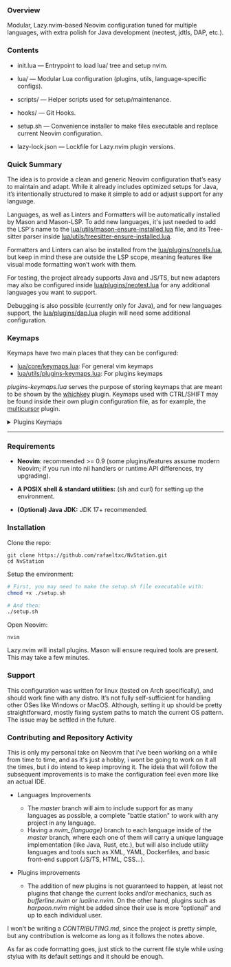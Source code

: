 ### Overview

Modular, Lazy.nvim-based Neovim configuration tuned for multiple languages, with extra polish for Java development (neotest, jdtls, DAP, etc.).

### Contents

 - init.lua — Entrypoint to load lua/ tree and setup nvim.

- lua/ — Modular Lua configuration (plugins, utils, language-specific configs).

- scripts/ — Helper scripts used for setup/maintenance.

-  hooks/ — Git Hooks.

- setup.sh — Convenience installer to make files executable and replace current Neovim configuration.

- lazy-lock.json — Lockfile for Lazy.nvim plugin versions.

### Quick Summary

The idea is to provide a clean and generic Neovim configuration that’s easy to maintain and adapt. While it already includes optimized setups for Java, it’s intentionally structured to make it simple to add or adjust support for any language.

Languages, as well as Linters and Formatters will be automatically installed by Mason and Mason-LSP. To add new languages, it's just needed to add the LSP's name to the [lua/utils/mason-ensure-installed.lua](https://github.com/rafaeltxc/Neovim/blob/master/lua/utils/mason-ensure-installed.lua) 
file, and its Tree-sitter parser inside [lua/utils/treesitter-ensure-installed.lua](https://github.com/rafaeltxc/Neovim/blob/master/lua/utils/treesitter-ensure-installed.lua).

Formatters and Linters can also be installed from the [lua/plugins/nonels.lua](https://github.com/rafaeltxc/Neovim/blob/master/lua/plugins/nonels.lua), but keep in mind these are outside the LSP scope, meaning features like visual mode formatting won’t work with them.

For testing, the project already supports Java and JS/TS, but new adapters may also be configured inside [lua/plugins/neotest.lua](https://github.com/rafaeltxc/Neovim/blob/master/lua/plugins/neotest.lua) for any additional languages you want to support.

Debugging is also possible (currently only for Java), and for new languages support, the [lua/plugins/dap.lua](https://github.com/rafaeltxc/Neovim/blob/master/lua/plugins/dap.lua) plugin will need some additional configuration.

### Keymaps

Keymaps have two main places that they can be configured:
- [lua/core/keymaps.lua](https://github.com/rafaeltxc/Neovim/blob/master/lua/core/keymaps.lua): For general vim keymaps
- [lua/utils/plugins-keymaps.lua](https://github.com/rafaeltxc/Neovim/blob/master/lua/utils/plugins-keymaps.lua): For plugins keymaps

_plugins-keymaps.lua_ serves the purpose of storing keymaps that are meant to be shown by the [whichkey](https://github.com/rafaeltxc/Neovim/blob/master/lua/plugins/whichkey.lua) plugin. Keymaps used with CTRL/SHIFT may be found inside their own plugin configuration file, as for example, the [multicursor](https://github.com/rafaeltxc/Neovim/blob/master/lua/plugins/multicursor.lua) plugin.

<details>
<summary>Plugins Keymaps</summary>

<table>
<tr>
<td align="center" style="vertical-align: top;">

| Navigation | |
| :--- | :--- |
| `<leader>lD` | Declaration |
| `<leader>ld` | Definition |
| `<leader>li` | Implementation |
| `<leader>lk` | Documentation |
| `<leader>ld` | Diagnostics |
| `<leader>lr` | References |

</td>
<td align="center" style="vertical-align: top;">

| Finder | |
| :--- | :--- |
| `<leader>fb` | Active Buffers |
| `<leader>fc` | Current Buffer |
| `<leader>ff` | Find Files |
| `<leader>fl` | Live Grep |
| `<leader>fu` | Mod. History |
| `<leader>fo` | Recent Projects |

</td>
<td align="center" style="vertical-align: top;">

| Git | |
| :--- | :--- |
| `<leader>ga` | Diff |
| `<leader>gb` | Blame |
| `<leader>gd` | Deleted |

</td>
</tr>
<tr>
<td align="center" style="vertical-align: top;">

| Debugging | |
| :--- | :--- |
| `<leader>Ds` | Start Debug |
| `<leader>Dd` | Toggle Breakpoint|
| `<leader>Db` | Cond. Breakpoint|
| `<leader>Dc` | Commands |
| `<leader>Dl` | List Breakpoints|
| `<leader>Dv` | Variables |
| `<leader>Df` | Frames |
| `<leader>Du` | Toggle UI |

</td>
<td align="center" style="vertical-align: top;">

| Testing | |
| :--- | :--- |
| `<leader>qd` | Debug Nearest |
| `<leader>qn` | Test Nearest |
| `<leader>qf` | Test File |
| `<leader>qs` | Stop Test |
| `<leader>qo` | Show Output |
| `<leader>qp` | Show Output |
| `<leader>qt` | Show Summary |

</td>
<td align="center" style="vertical-align: top;">

| Refactoring | |
| :--- | :--- |
| `<leader>rr` | Rename Variable |
| `<leader>rr` | Quickfix |
| `<leader>ra` | Code Actions |
| `<leader>ro` | File Refactor |
| `<leader>rs` | Toggle Spectre |

</td>
</tr>
<tr>
<td align="center" style="vertical-align: top;">

| Utilities | |
| :--- | :--- |
| `<leader>ui` | LSP Info |
| `<leader>ul` | NullLs Info |
| `<leader>us` | Snip Info |
| `<leader>un` | Messages |
| `<leader>up` | Markdown Preview|
| `<leader>um` | MiniMap |

</td>
<td align="center" style="vertical-align: top;">

| Managers | |
| :--- | :--- |
| `<leader>ml` | Lazy Manager |
| `<leader>mt` | TS Update |
| `<leader>mml`| Mason Logs |
| `<leader>mmm`| Mason Manager |

</td>
<td align="center" style="vertical-align: top;">

| Diagnostics | |
| :--- | :--- |
| `<leader>dj` | Next Diagnostic |
| `<leader>dk` | Prev Diagnostic |
| `<leader>dp` | Problems |
| `<leader>dq` | Quickfix |

</td>
</tr>
<tr>
<td align="center" style="vertical-align: top;">

| Workspace | |
| :--- | :--- |
| `<leader>wh` | Horizontal Win |
| `<leader>wv` | Vertical Win |
| `<leader>wl` | Toggle Line Wrap |

</td>
<td align="center" style="vertical-align: top;">
</td>
<td align="center" style="vertical-align: top;">
</td>
</tr>
</table>

</details>

---

### Requirements
- **Neovim**: recommended >= 0.9 (some plugins/features assume modern Neovim; if you run into nil handlers or runtime API differences, try upgrading).

- **A POSIX shell & standard utilities:** (sh and curl) for setting up the environment.

- **(Optional) Java JDK:** JDK 17+ recommended.

### Installation

Clone the repo:
```
git clone https://github.com/rafaeltxc/NvStation.git
cd NvStation
```

Setup the environment:
```bash
# First, you may need to make the setup.sh file executable with:
chmod +x ./setup.sh

# And then:
./setup.sh
```

Open Neovim:
```
nvim
```

Lazy.nvim will install plugins. Mason will ensure required tools are present. This may take a few minutes.

### Support

This configuration was written for linux (tested on Arch specifically), and should work fine with any distro. It’s not fully self-sufficient for handling other OSes like Windows or MacOS. Although, setting it up should be pretty straightforward, mostly fixing system paths to match the current OS pattern. The issue may be settled in the future.

### Contributing and Repository Activity

This is only my personal take on Neovim that i've been working on a while from time to time, and as it's just a hobby, i wont be going to work on it all the times, but i do intend to keep improving it. The ideia that will follow the subsequent improvements is to make the configuration feel even more like an actual IDE.

- Languages Improvements
    - The _master_ branch will aim to include support for as many languages as possible, a complete "battle station" to work with any project in any language.
    - Having a _nvim\_{language}_ branch to each language inside of the _master_ branch, where each one of them will carry a unique language implementation (like Java, Rust, etc.), but will also include utility languages and tools such as XML, YAML, Dockerfiles, and basic front-end support (JS/TS, HTML, CSS...).
 
- Plugins improvements
    - The addition of new plugins is not guaranteed to happen, at least not plugins that change the current looks and/or mechanics, such as _bufferline.nvim_ or _lualine.nvim_. On the other hand, plugins such as _harpoon.nvim_ might be added since their use is more “optional” and up to each individual user.
 
I won’t be writing a _CONTRIBUTING.md_, since the project is pretty simple, but any contribution is welcome as long as it follows the notes above.

As far as code formatting goes, just stick to the current file style while using stylua with its default settings and it should be enough.

